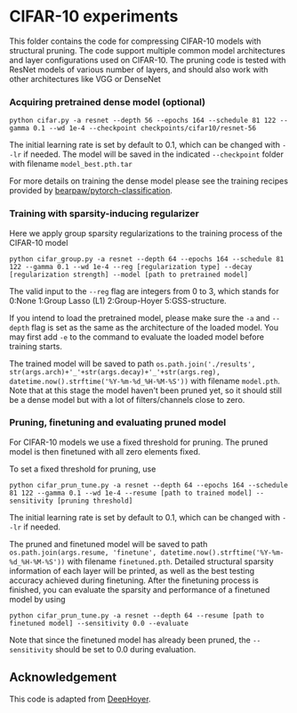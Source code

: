 # CIFAR-10 experiments

This folder contains the code for compressing CIFAR-10 models with structural pruning. The code support multiple common model architectures and layer configurations used on CIFAR-10. The pruning code is tested with ResNet models of various number of layers, and should also work with other architectures like VGG or DenseNet


### Acquiring pretrained dense model (optional)

```
python cifar.py -a resnet --depth 56 --epochs 164 --schedule 81 122 --gamma 0.1 --wd 1e-4 --checkpoint checkpoints/cifar10/resnet-56
```

The initial learning rate is set by default to 0.1, which can be changed with `--lr` if needed.
The model will be saved in the indicated `--checkpoint` folder with filename `model_best.pth.tar`

For more details on training the dense model please see the training recipes provided by [bearpaw/pytorch-classification](https://github.com/bearpaw/pytorch-classification/blob/master/TRAINING.md).

### Training with sparsity-inducing regularizer

Here we apply group sparsity regularizations to the training process of the CIFAR-10 model

```
python cifar_group.py -a resnet --depth 64 --epochs 164 --schedule 81 122 --gamma 0.1 --wd 1e-4 --reg [regularization type] --decay [regularization strength] --model [path to pretrained model]
```

The valid input to the `--reg` flag are integers from 0 to 3, which stands for 0:None 1:Group Lasso (L1) 2:Group-Hoyer 5:GSS-structure. 

If you intend to load the pretrained model, please make sure the `-a` and `--depth` flag is set as the same as the architecture of the loaded model. You may first add `-e` to the command to evaluate the loaded model before training starts. 

The trained model will be saved to path `os.path.join('./results', str(args.arch)+'_'+str(args.decay)+'_'+str(args.reg), datetime.now().strftime('%Y-%m-%d_%H-%M-%S'))` with filename `model.pth`. Note that at this stage the model haven't been pruned yet, so it should still be a dense model but with a lot of filters/channels close to zero.


### Pruning, finetuning and evaluating pruned model

For CIFAR-10 models we use a fixed threshold for pruning. The pruned model is then finetuned with all zero elements fixed.

To set a fixed threshold for pruning, use 

```
python cifar_prun_tune.py -a resnet --depth 64 --epochs 164 --schedule 81 122 --gamma 0.1 --wd 1e-4 --resume [path to trained model] --sensitivity [pruning threshold]
```

The initial learning rate is set by default to 0.1, which can be changed with `--lr` if needed.

The pruned and finetuned model will be saved to path `os.path.join(args.resume, 'finetune', datetime.now().strftime('%Y-%m-%d_%H-%M-%S'))` with filename `finetuned.pth`.
Detailed structural sparsity information of each layer will be printed, as well as the best testing accuracy achieved during finetuning. 
After the finetuning process is finished, you can evaluate the sparsity and performance of a finetuned model by using 

```
python cifar_prun_tune.py -a resnet --depth 64 --resume [path to finetuned model] --sensitivity 0.0 --evaluate
```
Note that since the finetuned model has already been pruned, the `--sensitivity` should be set to 0.0 during evaluation.

## Acknowledgement
This code is adapted from [DeepHoyer](https://github.com/yanghr/DeepHoyer/tree/master).



